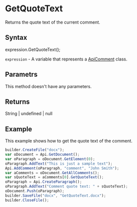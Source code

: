 # GetQuoteText

Returns the quote text of the current comment.

## Syntax

expression.GetQuoteText();

`expression` - A variable that represents a [ApiComment](../ApiComment.md) class.

## Parametrs

This method doesn't have any parameters.

## Returns

String &#124; undefined &#124; null

## Example

This example shows how to get the quote text of the comment.

```javascript
builder.CreateFile("docx");
var oDocument = Api.GetDocument();
var oParagraph = oDocument.GetElement(0);
oParagraph.AddText("This is just a sample text");
Api.AddComment(oParagraph, "comment", "John Smith");
var aComments = oDocument.GetAllComments();
var sQuoteText = aComments[0].GetQuoteText();
oParagraph = Api.CreateParagraph();
oParagraph.AddText("Comment quote text: " + sQuoteText);
oDocument.Push(oParagraph);
builder.SaveFile("docx", "GetQuoteText.docx");
builder.CloseFile();
```